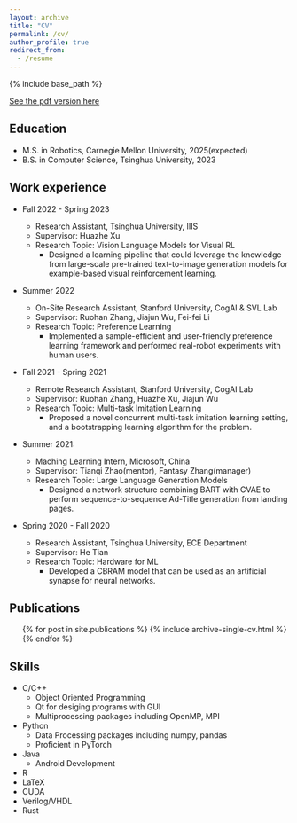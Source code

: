 ```yaml
---
layout: archive
title: "CV"
permalink: /cv/
author_profile: true
redirect_from:
  - /resume
---
```


{% include base_path %}

[See the pdf version here](http://gaojl19.github.io/files/JialuGaoCV.pdf)


Education
------
* M.S. in Robotics, Carnegie Mellon University, 2025(expected)
* B.S. in Computer Science, Tsinghua University, 2023

Work experience
------
* Fall 2022 - Spring 2023
  * Research Assistant, Tsinghua University, IIIS
  * Supervisor: Huazhe Xu
  * Research Topic: Vision Language Models for Visual RL
    * Designed a learning pipeline that could leverage the knowledge from large-scale pre-trained text-to-image generation models for example-based visual reinforcement learning.
  

* Summer 2022
  * On-Site Research Assistant, Stanford University, CogAI & SVL Lab
  * Supervisor: Ruohan Zhang, Jiajun Wu, Fei-fei Li
  * Research Topic: Preference Learning
    * Implemented a sample-efficient and user-friendly preference learning framework and performed real-robot experiments with human users.
  

* Fall 2021 - Spring 2021 
  * Remote Research Assistant, Stanford University, CogAI Lab
  * Supervisor: Ruohan Zhang, Huazhe Xu, Jiajun Wu
  * Research Topic: Multi-task Imitation Learning
    * Proposed a novel concurrent multi-task imitation learning setting, and a bootstrapping learning algorithm for the problem.
  

* Summer 2021: 
  * Maching Learning Intern, Microsoft, China
  * Supervisor: Tianqi Zhao(mentor), Fantasy Zhang(manager)
  * Research Topic: Large Language Generation Models
    * Designed a network structure combining BART with CVAE to perform sequence-to-sequence Ad-Title generation from landing pages.


* Spring 2020 - Fall 2020 
  * Research Assistant, Tsinghua University, ECE Department
  * Supervisor: He Tian
  * Research Topic: Hardware for ML
    * Developed a CBRAM model that can be used as an artificial synapse for neural networks.
  


Publications
------
  <ul>{% for post in site.publications %}
    {% include archive-single-cv.html %}
  {% endfor %}</ul>

  
Skills
------
* C/C++
    * Object Oriented Programming
    * Qt for desiging programs with GUI
    * Multiprocessing packages including OpenMP, MPI
* Python
  * Data Processing packages including numpy, pandas
  * Proficient in PyTorch
* Java
    * Android Development
* R
* LaTeX
* CUDA
* Verilog/VHDL
* Rust


  
  
  
